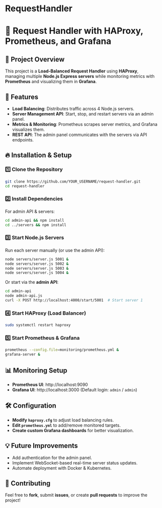 # RequestHandler
# 🚀 Request Handler with HAProxy, Prometheus, and Grafana

## 📌 Project Overview
This project is a **Load-Balanced Request Handler** using **HAProxy**, managing multiple **Node.js Express servers** while monitoring metrics with **Prometheus** and visualizing them in **Grafana**.

## 🔧 Features
- **Load Balancing**: Distributes traffic across 4 Node.js servers.
- **Server Management API**: Start, stop, and restart servers via an admin panel.
- **Metrics & Monitoring**: Prometheus scrapes server metrics, and Grafana visualizes them.
- **REST API**: The admin panel communicates with the servers via API endpoints.


## 🔥 Installation & Setup
### 1️⃣ Clone the Repository
```bash
git clone https://github.com/YOUR_USERNAME/request-handler.git
cd request-handler
```

### 2️⃣ Install Dependencies
For admin API & servers:
```bash
cd admin-api && npm install
cd ../servers && npm install
```

### 3️⃣ Start Node.js Servers
Run each server manually (or use the admin API):
```bash
node servers/server.js 5001 &
node servers/server.js 5002 &
node servers/server.js 5003 &
node servers/server.js 5004 &
```
Or start via the **admin API**:
```bash
cd admin-api
node admin-api.js
curl -X POST http://localhost:4000/start/5001  # Start server 1
```

### 4️⃣ Start HAProxy (Load Balancer)
```bash
sudo systemctl restart haproxy
```

### 5️⃣ Start Prometheus & Grafana
```bash
prometheus --config.file=monitoring/prometheus.yml &
grafana-server &
```

## 📊 Monitoring Setup
- **Prometheus UI**: http://localhost:9090
- **Grafana UI**: http://localhost:3000 (Default login: `admin` / `admin`)

## 🛠 Configuration
- **Modify `haproxy.cfg`** to adjust load balancing rules.
- **Edit `prometheus.yml`** to add/remove monitored targets.
- **Create custom Grafana dashboards** for better visualization.

## 💡 Future Improvements
- Add authentication for the admin panel.
- Implement WebSocket-based real-time server status updates.
- Automate deployment with Docker & Kubernetes.

## 🤝 Contributing
Feel free to **fork**, submit **issues**, or create **pull requests** to improve the project!


